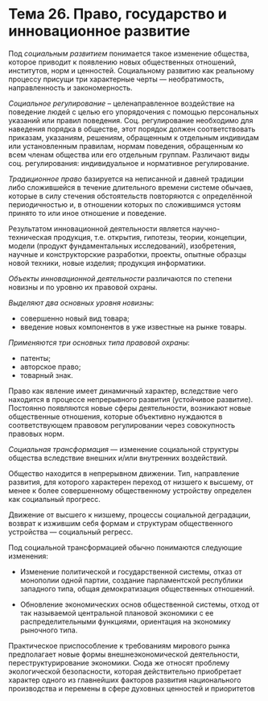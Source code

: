 # Тема 26. Право, государство и инновационное развитие

Под _социальным развитием_ понимается такое изменение общества, которое приводит к появлению новых общественных отношений, институтов, норм и ценностей.
Социальному развитию как реальному процессу присущи три характерные черты — необратимость, направленность и закономерность.

_Социальное регулирование_ – целенаправленное воздействие на поведение людей с целью его упорядочения с помощью персональных указаний или правил поведения. Соц. регулирование необходимо для наведения порядка в обществе, этот порядок должен соответствовать приказам, указаниям, решениям, обращенным к отдельным индивидам или установленным правилам, нормам поведения, обращенным ко всем членам общества или его отдельным группам. Различают виды соц. регулирования: индивидуальное и нормативное регулирование.

_Традиционное право_ базируется на неписанной и давней традиции либо сложившейся в течение длительного времени системе обычаев, которые в силу стечения обстоятельств повторяются с определённой периодичностью и, в отношении которых по сложившимся устоям принято то или иное отношение и поведение.

Результатом инновационной деятельности является научно-техническая продукция, т.е. открытия, гипотезы, теории, концепции, модели (продукт фундаментальных исследований), изобретения, научные и конструкторские разработки, проекты, опытные образцы новой техники, новые изделия; продукция информатики.

_Объекты инновационной деятельности_ различаются по степени новизны и по уровню их правовой охраны.

_Выделяют два основных уровня новизны_:

- совершенно новый вид товара;
- введение новых компонентов в уже известные на рынке товары.

_Применяются три основных типа правовой охраны_:

- патенты;
- авторское право;
- товарный знак.

Право как явление имеет динамичный характер, вследствие чего находится в процессе непрерывного развития (устойчивое развитие). Постоянно появляются новые сферы деятельности, возникают новые общественные отношения, которые объективно нуждаются в соответствующем правовом регулировании через совокупность правовых норм.

_Социальная трансформация_ — изменение социальной структуры общества вследствие внешних и/или внутренних воздействий.

Общество находится в непрерывном движении. Тип, направление развития, для которого характерен переход от низшего к высшему, от менее к более совершенному общественному устройству определен как социальный прогресс.

Движение от высшего к низшему, процессы социальной деградации, возврат к изжившим себя формам и структурам общественного устройства — социальный регресс.

Под социальной трансформацией обычно понимаются следующие изменения:

- Изменение политической и государственной системы, отказ от монополии одной партии, создание парламентской республики западного типа, общая демократизация общественных отношений.

- Обновление экономических основ общественной системы, отход от так называемой центральной плановой экономики с ее распределительными функциями, ориентация на экономику рыночного типа.

Практическое приспособление к требованиям мирового рынка предполагает новые формы внешнеэкономической деятельности, переструктурирование экономики. Сюда же относят проблему экологической безопасности, которая действительно приобретает характер одного из главнейших факторов развития национального производства и перемены в сфере духовных ценностей и приоритетов
